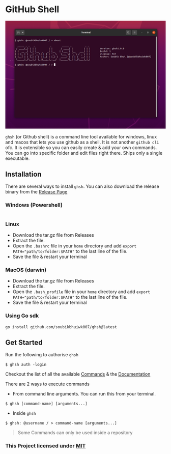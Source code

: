 # GitHub Shell

<img alt="about" src="docs/images/about.png">

`ghsh` (or Github shell) is a command line tool available for windows, linux and macos that lets you use github as a shell. It is not another `github cli` ofc. It is extensible so you can easily create & add your own commands. You can go into specific folder and edit files right there. Ships only a single executable.

## Installation

There are several ways to install `ghsh`. You can also download the release binary from the [Release Page]()

### Windows (Powershell)

```

```

### Linux 

* Download the tar.gz file from Releases
* Extract the file.
* Open the `.bashrc` file in your `home` directory and add `export PATH="path/to/folder:$PATH"` to the last line of the file.
* Save the file & restart your terminal

### MacOS (darwin)

* Download the tar.gz file from Releases
* Extract the file.
* Open the `.bash_profile` file in your `home` directory and add `export PATH="path/to/folder:$PATH"` to the last line of the file.
* Save the file & restart your terminal

### Using Go sdk

```shell
go install github.com/soubikbhuiwk007/ghsh@latest
```

## Get Started
Run the following to authorise `ghsh`
```shell
$ ghsh auth -login
```

Checkout the list of all the available [Commands](docs/COMMANDS.md) & the [Documentation](docs/README.md)

There are 2 ways to execute commands

* From command line arguments. You can run this from your terminal.

```shell
$ ghsh [command-name] [arguments...]
```

* Inside `ghsh`

```
$ ghsh: @username / > command-name [arguments...]
```

> Some Commands can only be used inside a repository

### **This Project licensed under [MIT](./LICENSE)**
